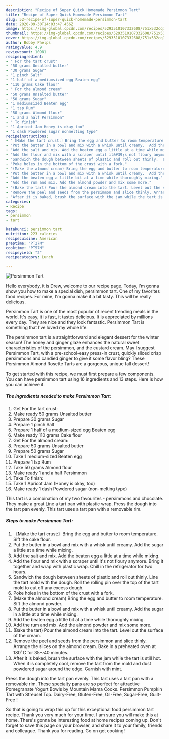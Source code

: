 ```yaml
---
description: "Recipe of Super Quick Homemade Persimmon Tart"
title: "Recipe of Super Quick Homemade Persimmon Tart"
slug: 52-recipe-of-super-quick-homemade-persimmon-tart
date: 2020-09-30T14:03:47.456Z
image: https://img-global.cpcdn.com/recipes/5293510107332608/751x532cq70/persimmon-tart-recipe-main-photo.jpg
thumbnail: https://img-global.cpcdn.com/recipes/5293510107332608/751x532cq70/persimmon-tart-recipe-main-photo.jpg
cover: https://img-global.cpcdn.com/recipes/5293510107332608/751x532cq70/persimmon-tart-recipe-main-photo.jpg
author: Bobby Phelps
ratingvalue: 4.9
reviewcount: 10981
recipeingredient:
- " For the tart crust"
- "50 grams Unsalted butter"
- "30 grams Sugar"
- "1 pinch Salt"
- "1 half of a mediumsized egg Beaten egg"
- "110 grams Cake flour"
- " For the almond cream"
- "50 grams Unsalted butter"
- "50 grams Sugar"
- "1 mediumsized Beaten egg"
- "1 tsp Rum"
- "50 grams Almond flour"
- "1 and a half Persimmon"
- " To finish"
- "1 Apricot Jam Honey is okay too"
- "1 dash Powdered sugar nonmelting type"
recipeinstructions:
- "〔Make the tart crust:〕Bring the egg and butter to room temperature. Sift the cake flour."
- "Put the butter in a bowl and mix with a whisk until creamy.  Add the sugar  a little at a time while mixing."
- "Add the salt and mix. Add the beaten egg a little at a time while mixing."
- "Add the flour and mix with a scraper until it&#39;s not floury anymore.  Bring it together and wrap with plastic wrap.  Chill in the refrigerator for two hours."
- "Sandwich the dough between sheets of plastic and roll out thinly.  Line the tart mold with the dough. Roll the rolling pin over the top of the tart mold to cut off any excess dough."
- "Poke holes in the bottom of the crust with a fork."
- "(Make the almond cream) Bring the egg and butter to room temperature. Sift the almond powder."
- "Put the butter in a bowl and mix with a whisk until creamy.  Add the sugar in a little at a time while mixing."
- "Add the beaten egg a little bit at a time while thoroughly mixing."
- "Add the rum and mix. Add the almond powder and mix some more."
- "(Bake the tart) Pour the almond cream into the tart. Level out the surface of the cream."
- "Remove the peel and seeds from the persimmon and slice thinly. Arrange the slices on the almond cream. Bake in a preheated oven at 180ﾟC for 35～40 minutes."
- "After it is baked, brush the surface with the jam while the tart is still hot. When it is completely cool, remove the tart from the mold and dust powdered sugar around the edge.  Garnish with mint."
categories:
- Recipe
tags:
- persimmon
- tart

katakunci: persimmon tart 
nutrition: 223 calories
recipecuisine: American
preptime: "PT27M"
cooktime: "PT57M"
recipeyield: "2"
recipecategory: Lunch

---
```



![Persimmon Tart](https://img-global.cpcdn.com/recipes/5293510107332608/751x532cq70/persimmon-tart-recipe-main-photo.jpg)

Hello everybody, it is Drew, welcome to our recipe page. Today, I'm gonna show you how to make a special dish, persimmon tart. One of my favorites food recipes. For mine, I'm gonna make it a bit tasty. This will be really delicious.

Persimmon Tart is one of the most popular of recent trending meals in the world. It's easy, it is fast, it tastes delicious. It is appreciated by millions every day. They are nice and they look fantastic. Persimmon Tart is something that I've loved my whole life.

The persimmon tart is a straightforward and elegant dessert for the winter season! The honey and ginger glaze enhances the natural sweet characteristics of the persimmon, and the custard cream. May I suggest Persimmon Tart, with a pre-school-easy press-in crust, quickly sliced crisp persimmons and candied ginger to give it some flavor bling? These Persimmon Almond Rosette Tarts are a gorgeous, unique fall dessert!


To get started with this recipe, we must first prepare a few components. You can have persimmon tart using 16 ingredients and 13 steps. Here is how you can achieve it.

<!--inarticleads1-->

##### The ingredients needed to make Persimmon Tart:

1. Get  For the tart crust:
1. Make ready 50 grams Unsalted butter
1. Prepare 30 grams Sugar
1. Prepare 1 pinch Salt
1. Prepare 1 half of a medium-sized egg Beaten egg
1. Make ready 110 grams Cake flour
1. Get  For the almond cream:
1. Prepare 50 grams Unsalted butter
1. Prepare 50 grams Sugar
1. Take 1 medium-sized Beaten egg
1. Prepare 1 tsp Rum
1. Take 50 grams Almond flour
1. Make ready 1 and a half Persimmon
1. Take  To finish:
1. Take 1 Apricot Jam (Honey is okay, too)
1. Make ready 1 dash Powdered sugar (non-melting type)


This tart is a combination of my two favourites - persimmons and chocolate. They make a great Line a tart pan with plastic wrap. Press the dough into the tart pan evenly. This tart uses a tart pan with a removable rim. 

<!--inarticleads2-->

##### Steps to make Persimmon Tart:

1. 〔Make the tart crust:〕Bring the egg and butter to room temperature. Sift the cake flour.
1. Put the butter in a bowl and mix with a whisk until creamy.  Add the sugar  a little at a time while mixing.
1. Add the salt and mix. Add the beaten egg a little at a time while mixing.
1. Add the flour and mix with a scraper until it&#39;s not floury anymore.  Bring it together and wrap with plastic wrap.  Chill in the refrigerator for two hours.
1. Sandwich the dough between sheets of plastic and roll out thinly.  Line the tart mold with the dough. Roll the rolling pin over the top of the tart mold to cut off any excess dough.
1. Poke holes in the bottom of the crust with a fork.
1. (Make the almond cream) Bring the egg and butter to room temperature. Sift the almond powder.
1. Put the butter in a bowl and mix with a whisk until creamy.  Add the sugar in a little at a time while mixing.
1. Add the beaten egg a little bit at a time while thoroughly mixing.
1. Add the rum and mix. Add the almond powder and mix some more.
1. (Bake the tart) Pour the almond cream into the tart. Level out the surface of the cream.
1. Remove the peel and seeds from the persimmon and slice thinly. Arrange the slices on the almond cream. Bake in a preheated oven at 180ﾟC for 35～40 minutes.
1. After it is baked, brush the surface with the jam while the tart is still hot. When it is completely cool, remove the tart from the mold and dust powdered sugar around the edge.  Garnish with mint.


Press the dough into the tart pan evenly. This tart uses a tart pan with a removable rim. These specialty pans are so perfect for attractive Pomegranate Yogurt Bowls by Mountain Mama Cooks. Persimmon Pumpkin Tart with Streusel Top. Dairy-Free, Gluten-Free, Oil-Free, Sugar-Free, Guilt-Free ! 

So that is going to wrap this up for this exceptional food persimmon tart recipe. Thank you very much for your time. I am sure you will make this at home. There's gonna be interesting food at home recipes coming up. Don't forget to save this page on your browser, and share it to your family, friends and colleague. Thank you for reading. Go on get cooking!
